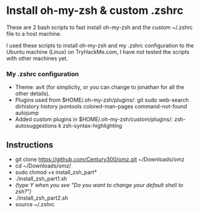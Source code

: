 # Install oh-my-zsh & custom .zshrc
These are 2 bash scripts to fast install oh-my-zsh and the custom ~/.zshrc file to a host machine.

I used these scripts to install oh-my-zsh and my .zshrc configuration to the Ubuntu machine (Linux) on TryHackMe.com, I have not tested the scripts with other machines yet.

### My .zshrc configuration
- Theme: avit (for simplicity, or you can change to jonathan for all the other details).
- Plugins used from $HOME/.oh-my-zsh/plugins/: git sudo web-search dirhistory history jsontools colored-man-pages command-not-found autojump
- Added custom plugins in $HOME/.oh-my-zsh/custom/plugins/: zsh-autosuggestions k zsh-syntax-highlighting

## Instructions
- git clone https://github.com/Century300/omz.git ~/Downloads/omz
- cd ~/Downloads/omz/
- sudo chmod +x install_zsh_part*
- ./install_zsh_part1.sh
- _(type Y when you see "Do you want to change your default shell to zsh?")_
- ./install_zsh_part2.sh
- source ~/.zshrc
